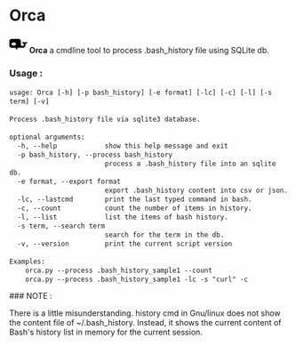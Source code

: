 # Orca
 <img src="orca.png" /> **Orca** a cmdline tool to process .bash_history file using SQLite db. 

### Usage :

```
usage: Orca [-h] [-p bash_history] [-e format] [-lc] [-c] [-l] [-s term] [-v]

Process .bash_history file via sqlite3 database.

optional arguments:
  -h, --help            show this help message and exit
  -p bash_history, --process bash_history
                        process a .bash_history file into an sqlite db.
  -e format, --export format
                        export .bash_history content into csv or json.
  -lc, --lastcmd        print the last typed command in bash.
  -c, --count           count the number of items in history.
  -l, --list            list the items of bash history.
  -s term, --search term
                        search for the term in the db.
  -v, --version         print the current script version

Examples: 
    orca.py --process .bash_history_sample1 --count
    orca.py --process .bash_history_sample1 -lc -s "curl" -c
  ```


### NOTE :

There is a little misunderstanding. history cmd in Gnu/linux does not show the content file of ~/.bash_history.
Instead, it shows the current content of Bash's history list in memory for the current session.

